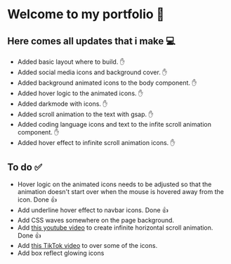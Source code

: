 # Welcome to my portfolio :rocket:

## Here comes all updates that i make :computer:

- Added basic layout where to build. ✋
- Added social media icons and background cover. ✋
- Added background animated icons to the body component. ✋
- Added hover logic to the animated icons. ✋
- Added darkmode with icons. ✋
- Added scroll animation to the text with gsap. ✋
- Added coding language icons and text to the infite scroll animation component. ✋
- Added hover effect to infinite scroll animation icons. ✋

## To do :white_check_mark:

- Hover logic on the animated icons needs to be adjusted so that the animation doesn't start over when the mouse is hovered away from the icon. Done :+1:
- Add underline hover effect to navbar icons. Done :+1:
- Add CSS waves somewhere on the page background.
- Add [this youtube video](https://www.youtube.com/watch?v=iLmBy-HKIAw&list=PLlOTzQUlSorMdRm1ManvpMOKuZSamDJj4&index=19&t=220s) to create infinite horizontal scroll animation. Done :+1:
- Add [this TikTok video](https://www.tiktok.com/@codetheworld.io/video/7283734773472693511?is_from_webapp=1&sender_device=pc&web_id=7284955038152869409) to over some of the icons.
- Add box reflect glowing icons
  
